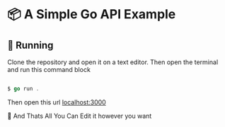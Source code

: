 <h1> 📦  A Simple Go API Example </h2>

  <h2>👟 Running </h2>

Clone the repository and open it on a text editor. Then open the terminal and run this command block

```go

$ go run .

```

Then open this url [localhost:3000](localhost:3000)

🎉 And Thats All You Can Edit it however you want

